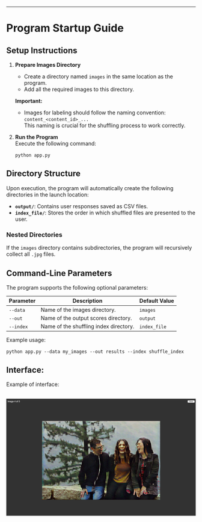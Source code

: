 
---

# Program Startup Guide

## Setup Instructions

1. **Prepare Images Directory**  
   - Create a directory named `images` in the same location as the program.  
   - Add all the required images to this directory.  

   **Important:**  
   - Images for labeling should follow the naming convention:  
     `content_<content_id>_...`  
     This naming is crucial for the shuffling process to work correctly.

2. **Run the Program**  
   Execute the following command:  
   ```
   python app.py
   ```

## Directory Structure

Upon execution, the program will automatically create the following directories in the launch location:  
- **`output/`**: Contains user responses saved as CSV files.  
- **`index_file/`**: Stores the order in which shuffled files are presented to the user.  

### Nested Directories  
If the `images` directory contains subdirectories, the program will recursively collect all `.jpg` files.

## Command-Line Parameters

The program supports the following optional parameters:  

| Parameter         | Description                                         | Default Value          |
|--------------------|-----------------------------------------------------|------------------------|
| `--data`     | Name of the images directory.                 | `images`         |
| `--out`       | Name of the output scores directory.                | `output`               |
| `--index`   | Name of the shuffling index directory.              | `index_file`           |

Example usage:  
```
python app.py --data my_images --out results --index shuffle_index
```
## Interface:

Example of interface:

![alt text](interface.png)
--- 
